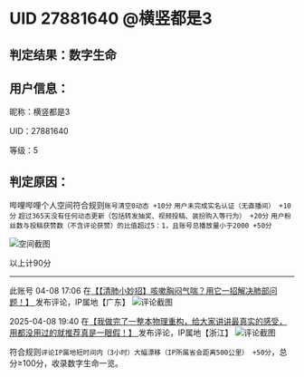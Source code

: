 # UID 27881640 @横竖都是3
## 判定结果：数字生命
## 用户信息：

昵称：横竖都是3

UID：27881640

等级：5

## 判定原因：

哔哩哔哩个人空间符合规则`账号清空0动态 +10分` `用户未完成实名认证（无直播间） +10分` `超过365天没有任何动态更新（包括转发抽奖、视频投稿、装扮购入等行为） +20分` `用户粉丝数与投稿获赞数（不含评论获赞）的比值超过5：1，且账号总播放量小于2000 +50分`

![空间截图](https://i.072333.xyz/file/AgACAgEAAyEGAASMaMWHAAJZQWf9nrElZS9LIpOhPNbxaYZQOXyRAAKYrDEb2JDwR3HZ6WivGr1pAQADAgADdwADNgQ.png)

以上计90分

---

此账号 04-08 17:06 在[【【清肺小妙招】咳嗽胸闷气喘？用它一招解决肺部问题！】 ](https://www.bilibili.com/video/BV1MqdHYWEGR)发布评论，IP属地【广东】
![评论截图](https://i.072333.xyz/file/AgACAgEAAyEGAASMaMWHAAJZQmf9n0kxr33dYsaBe1-e6Ip13taXAAKZrDEb2JDwR4Js74SvON1DAQADAgADeAADNgQ.png)


2025-04-08 19:40  在[【我做完了一整本物理重构，给大家讲讲最真实的感受，用都没用过的就推荐真是一眼假！】 ](https://www.bilibili.com/video/BV1UzXNYKE3s/) 发布评论，IP属地【浙江】
![评论截图](https://i.072333.xyz/file/AgACAgEAAyEGAASMaMWHAAJZQ2f9n6_D6lDWhFblROg27zM0lO-7AAKarDEb2JDwR0rLJeXhcWavAQADAgADeQADNgQ.png)

符合规则`评论IP属地短时间内（3小时）大幅漂移（IP所属省会距离500公里） +50分`，总分≥100分，收录数字生命一览。